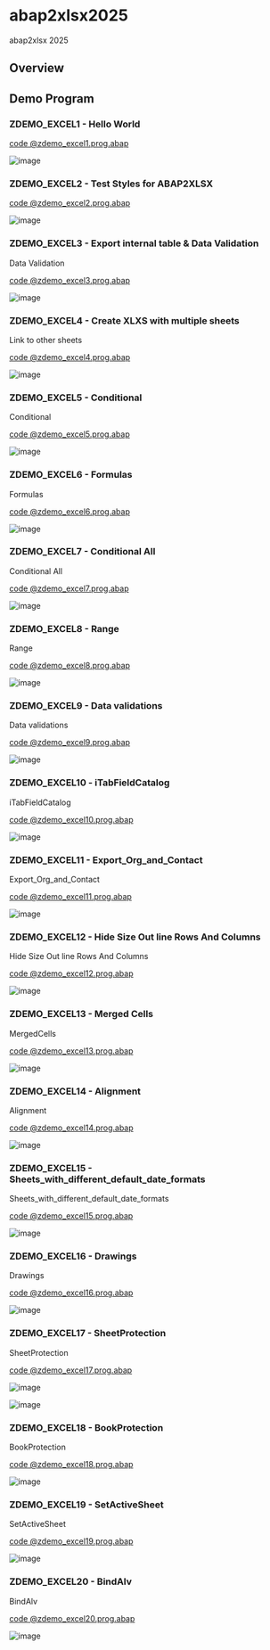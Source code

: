 # abap2xlsx2025
abap2xlsx 2025


## Overview


## Demo Program

### ZDEMO_EXCEL1 - Hello World

[code @zdemo_excel1.prog.abap](/src/zabap2xlsx_demo2025/zabap2xlsx_demo2025_demo001/zdemo_excel1.prog.abap)

![image](https://github.com/user-attachments/assets/77dcd3ca-363e-42d4-9d16-613a93cc21fb)


### ZDEMO_EXCEL2 - Test Styles for ABAP2XLSX

[code @zdemo_excel2.prog.abap](/src/zabap2xlsx_demo2025/zabap2xlsx_demo2025_demo002/zdemo_excel2.prog.abap)

![image](https://github.com/user-attachments/assets/6595cd03-f848-4a45-9f60-0e00b31f4c11)


### ZDEMO_EXCEL3 - Export internal table & Data Validation

Data Validation

[code @zdemo_excel3.prog.abap](/src/zabap2xlsx_demo2025/zabap2xlsx_demo2025_demo003/zdemo_excel3.prog.abap)

![image](https://github.com/user-attachments/assets/d46ff382-f1ae-448c-985f-2ebdfde00c62)


### ZDEMO_EXCEL4 - Create XLXS with multiple sheets

Link to other sheets

[code @zdemo_excel4.prog.abap](/src/zabap2xlsx_demo2025/zabap2xlsx_demo2025_demo004/zdemo_excel4.prog.abap)

![image](https://github.com/user-attachments/assets/97506bed-152d-43ce-a134-b1204543c7a8)


### ZDEMO_EXCEL5 - Conditional

Conditional

[code @zdemo_excel5.prog.abap](/src/zabap2xlsx_demo2025/zabap2xlsx_demo2025_demo005/zdemo_excel5.prog.abap)

![image](https://github.com/user-attachments/assets/7b49791f-0079-4729-ba4a-b35341ca9394)

### ZDEMO_EXCEL6 - Formulas

Formulas

[code @zdemo_excel6.prog.abap](/src/zabap2xlsx_demo2025/zabap2xlsx_demo2025_demo006/zdemo_excel6.prog.abap)

![image](https://github.com/user-attachments/assets/4e3918e8-180f-4ab5-b626-967a8a80e7d6)

### ZDEMO_EXCEL7 - Conditional All

Conditional All

[code @zdemo_excel7.prog.abap](/src/zabap2xlsx_demo2025/zabap2xlsx_demo2025_demo007/zdemo_excel7.prog.abap)

![image](https://github.com/user-attachments/assets/275e0a36-0c54-4e5e-9f13-e88a91efb473)

### ZDEMO_EXCEL8 - Range

Range

[code @zdemo_excel8.prog.abap](/src/zabap2xlsx_demo2025/zabap2xlsx_demo2025_demo008/zdemo_excel8.prog.abap)

![image](https://github.com/user-attachments/assets/ad3aa0bc-a2e6-45e4-a41b-23750687e4b6)

### ZDEMO_EXCEL9 - Data validations

Data validations

[code @zdemo_excel9.prog.abap](/src/zabap2xlsx_demo2025/zabap2xlsx_demo2025_demo009/zdemo_excel9.prog.abap)

![image](https://github.com/user-attachments/assets/9d527ebd-466f-41a3-a4ee-61f489506436)


### ZDEMO_EXCEL10 - iTabFieldCatalog

iTabFieldCatalog

[code @zdemo_excel10.prog.abap](/src/zabap2xlsx_demo2025/zabap2xlsx_demo2025_demo010/zdemo_excel10.prog.abap)

![image](https://github.com/user-attachments/assets/a0fb560f-80c8-47c8-a1f5-061b09f081dc)

### ZDEMO_EXCEL11 - Export_Org_and_Contact

Export_Org_and_Contact

[code @zdemo_excel11.prog.abap](/src/zabap2xlsx_demo2025/zabap2xlsx_demo2025_demo011/zdemo_excel11.prog.abap)

![image](https://github.com/user-attachments/assets/d7465cf6-d9c6-4029-9e91-b56ae29e0b81)

### ZDEMO_EXCEL12 - Hide Size Out line Rows And Columns

Hide Size Out line Rows And Columns

[code @zdemo_excel12.prog.abap](/src/zabap2xlsx_demo2025/zabap2xlsx_demo2025_demo012/zdemo_excel12.prog.abap)

![image](https://github.com/user-attachments/assets/8722b6d8-ba31-48f7-b1b0-c3872d8acde0)

### ZDEMO_EXCEL13 - Merged Cells

MergedCells

[code @zdemo_excel13.prog.abap](/src/zabap2xlsx_demo2025/zabap2xlsx_demo2025_demo013/zdemo_excel13.prog.abap)

![image](https://github.com/user-attachments/assets/89499073-1767-40bd-8a8f-c4cf67e0027c)

### ZDEMO_EXCEL14 - Alignment

Alignment

[code @zdemo_excel14.prog.abap](/src/zabap2xlsx_demo2025/zabap2xlsx_demo2025_demo014/zdemo_excel14.prog.abap)

![image](https://github.com/user-attachments/assets/02cb10d7-2d86-4bcd-b972-2d082eece592)

### ZDEMO_EXCEL15 - Sheets_with_different_default_date_formats

Sheets_with_different_default_date_formats

[code @zdemo_excel15.prog.abap](/src/zabap2xlsx_demo2025/zabap2xlsx_demo2025_demo015/zdemo_excel15.prog.abap)

![image](https://github.com/user-attachments/assets/1f2b559d-6be2-4603-aa50-e102d746ad3b)

### ZDEMO_EXCEL16 - Drawings

Drawings

[code @zdemo_excel16.prog.abap](/src/zabap2xlsx_demo2025/zabap2xlsx_demo2025_demo016/zdemo_excel16.prog.abap)

![image](https://github.com/user-attachments/assets/528d92ae-7c18-4940-9c03-0cfeb703ea2e)

### ZDEMO_EXCEL17 - SheetProtection

SheetProtection

[code @zdemo_excel17.prog.abap](/src/zabap2xlsx_demo2025/zabap2xlsx_demo2025_demo017/zdemo_excel17.prog.abap)

![image](https://github.com/user-attachments/assets/8c5e7476-b44b-44bc-abaf-c8164efd8a17)

![image](https://github.com/user-attachments/assets/3e3a367b-ac98-4f01-bfe5-e25afc861c9e)

### ZDEMO_EXCEL18 - BookProtection

BookProtection

[code @zdemo_excel18.prog.abap](/src/zabap2xlsx_demo2025/zabap2xlsx_demo2025_demo018/zdemo_excel18.prog.abap)

![image](https://github.com/user-attachments/assets/3959ccfa-a097-4983-93b9-a6adcb59cf01)

### ZDEMO_EXCEL19 - SetActiveSheet

SetActiveSheet

[code @zdemo_excel19.prog.abap](/src/zabap2xlsx_demo2025/zabap2xlsx_demo2025_demo019/zdemo_excel19.prog.abap)

![image](https://github.com/user-attachments/assets/d9b03fee-074b-43c0-9565-a478b2a1c1f0)

### ZDEMO_EXCEL20 - BindAlv

BindAlv

[code @zdemo_excel20.prog.abap](/src/zabap2xlsx_demo2025/zabap2xlsx_demo2025_demo020/zdemo_excel20.prog.abap)

![image](https://github.com/user-attachments/assets/577d900c-36dc-4511-8b30-60a96729057c)










